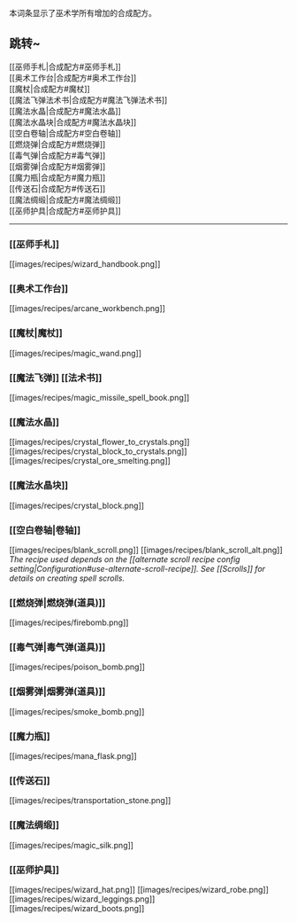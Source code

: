 本词条显示了巫术学所有增加的合成配方。

## 跳转~
[[巫师手札|合成配方#巫师手札]]  
[[奥术工作台|合成配方#奥术工作台]]  
[[魔杖|合成配方#魔杖]]  
[[魔法飞弹法术书|合成配方#魔法飞弹法术书]]  
[[魔法水晶|合成配方#魔法水晶]]  
[[魔法水晶块|合成配方#魔法水晶块]]  
[[空白卷轴|合成配方#空白卷轴]]  
[[燃烧弹|合成配方#燃烧弹]]  
[[毒气弹|合成配方#毒气弹]]  
[[烟雾弹|合成配方#烟雾弹]]  
[[魔力瓶|合成配方#魔力瓶]]  
[[传送石|合成配方#传送石]]  
[[魔法绸缎|合成配方#魔法绸缎]]  
[[巫师护具|合成配方#巫师护具]]  

---

### [[巫师手札]]
[[images/recipes/wizard_handbook.png]]

### [[奥术工作台]]
[[images/recipes/arcane_workbench.png]]

### [[魔杖|魔杖]]
[[images/recipes/magic_wand.png]]

### [[魔法飞弹]] [[法术书]]
[[images/recipes/magic_missile_spell_book.png]]

### [[魔法水晶]]
[[images/recipes/crystal_flower_to_crystals.png]] [[images/recipes/crystal_block_to_crystals.png]] [[images/recipes/crystal_ore_smelting.png]]

### [[魔法水晶块]]
[[images/recipes/crystal_block.png]]

### [[空白卷轴|卷轴]]
[[images/recipes/blank_scroll.png]] [[images/recipes/blank_scroll_alt.png]]  
_The recipe used depends on the [[alternate scroll recipe config setting|Configuration#use-alternate-scroll-recipe]]. See [[Scrolls]] for details on creating spell scrolls._

### [[燃烧弹|燃烧弹(道具)]]
[[images/recipes/firebomb.png]]

### [[毒气弹|毒气弹(道具)]]
[[images/recipes/poison_bomb.png]]

### [[烟雾弹|烟雾弹(道具)]]
[[images/recipes/smoke_bomb.png]]

### [[魔力瓶]]
[[images/recipes/mana_flask.png]]

### [[传送石]]
[[images/recipes/transportation_stone.png]]

### [[魔法绸缎]]
[[images/recipes/magic_silk.png]]

### [[巫师护具]]
[[images/recipes/wizard_hat.png]] [[images/recipes/wizard_robe.png]] [[images/recipes/wizard_leggings.png]] [[images/recipes/wizard_boots.png]]
